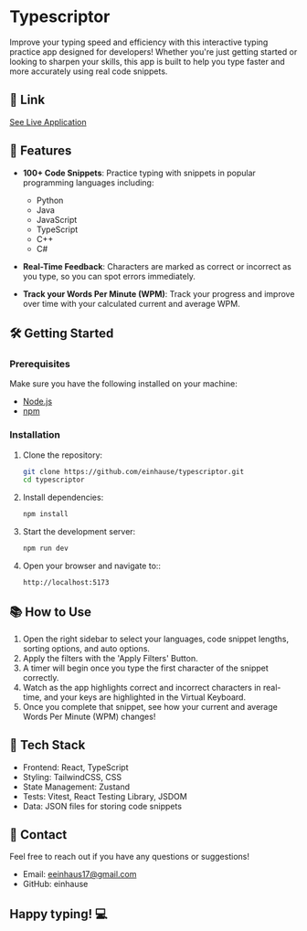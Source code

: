 # Typescriptor

Improve your typing speed and efficiency with this interactive typing practice app designed for developers! Whether you're just getting started or looking to sharpen your skills, this app is built to help you type faster and more accurately using real code snippets.

## 🔗 Link

[See Live Application](https://typescriptor.vercel.app/)

## 🚀 Features

- **100+ Code Snippets**: Practice typing with snippets in popular programming languages including:

  - Python
  - Java
  - JavaScript
  - TypeScript
  - C++
  - C#

- **Real-Time Feedback**: Characters are marked as correct or incorrect as you type, so you can spot errors immediately.
- **Track your Words Per Minute (WPM)**: Track your progress and improve over time with your calculated current and average WPM.

## 🛠️ Getting Started

### Prerequisites

Make sure you have the following installed on your machine:

- [Node.js](https://nodejs.org/)
- [npm](https://www.npmjs.com/)

### Installation

1. Clone the repository:

   ```bash
   git clone https://github.com/einhause/typescriptor.git
   cd typescriptor
   ```

2. Install dependencies:

   ```bash
   npm install
   ```

3. Start the development server:

   ```bash
   npm run dev
   ```

4. Open your browser and navigate to::

   ```bash
   http://localhost:5173
   ```

## 📚 How to Use

1. Open the right sidebar to select your languages, code snippet lengths, sorting options, and auto options.
2. Apply the filters with the 'Apply Filters' Button.
3. A timer will begin once you type the first character of the snippet correctly.
4. Watch as the app highlights correct and incorrect characters in real-time, and your keys are highlighted in the Virtual Keyboard.
5. Once you complete that snippet, see how your current and average Words Per Minute (WPM) changes!

## 🤖 Tech Stack

- Frontend: React, TypeScript
- Styling: TailwindCSS, CSS
- State Management: Zustand
- Tests: Vitest, React Testing Library, JSDOM
- Data: JSON files for storing code snippets

## 📧 Contact

Feel free to reach out if you have any questions or suggestions!

- Email: eeinhaus17@gmail.com
- GitHub: einhause

## Happy typing! 💻
